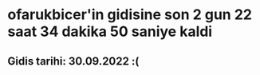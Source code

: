 # ofarukbicer'in gidisine son 2 gun 22 saat 34 dakika 50 saniye kaldi

## Gidis tarihi: 30.09.2022 :(